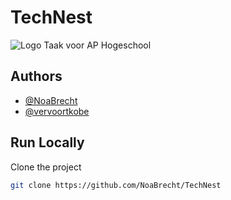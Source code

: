 # TechNest

![Logo](https://noavdb.com/webtech/TechNest/assets/logo/cover.png)
Taak voor AP Hogeschool

## Authors

- [@NoaBrecht](https://www.github.com/NoaBrecht)
- [@vervoortkobe](https://www.github.com/vervoortkobe)

## Run Locally

Clone the project

```bash 
git clone https://github.com/NoaBrecht/TechNest

```
